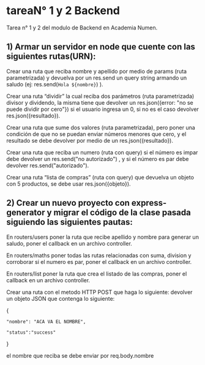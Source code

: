 # tareaN° 1 y 2 Backend
Tarea n° 1 y 2 del modulo de Backend en Academia Numen.


## 1) Armar un servidor en node que cuente con las siguientes rutas(URN):


Crear una ruta que reciba nombre y apellido por medio de params (ruta parametrizada) y devuelva por un res.send un query string armando un saludo (ej: res.send(`Hola ${nombre}`) ).


Crear una ruta “dividir” la cual reciba dos parámetros (ruta parametrizada) divisor y dividendo, la misma tiene que devolver un res.json({error: "no se puede dividir por cero"}) si el usuario ingresa un 0, si no es el caso devolver res.json({resultado}).


Crear una ruta que sume dos valores (ruta parametrizada), pero poner una condición de que no se puedan enviar números menores que cero, y el resultado se debe devolver por medio de un res.json({resultado}).


Crear una ruta que reciba un numero (ruta con query) si el número es impar debe devolver un res.send("no autorizado") , y si el número es par debe devolver res.send("autorizado").


Crear una ruta “lista de compras” (ruta con query) que devuelva un objeto con 5 productos, se debe usar res.json({objeto}).

## 2) Crear un nuevo proyecto con express-generator y migrar el código de la clase pasada siguiendo las siguientes pautas:


En routers/users poner la ruta que recibe apellido y nombre para generar un saludo, poner el callback en un archivo controller.


En routers/maths poner todas las rutas relacionadas con suma, division y corroborar si el numero es par, poner el callback en un archivo controller.


En routers/list poner la ruta que crea el listado de las compras,  poner el callback en un archivo controller.


Crear una ruta con el metodo HTTP POST que haga lo siguiente: devolver un objeto JSON que contenga lo siguiente:
  
  
  {
  
  
    "nombre": "ACA VA EL NOMBRE",

    "status":"success"
  }

  el nombre que reciba se debe enviar por req.body.nombre

